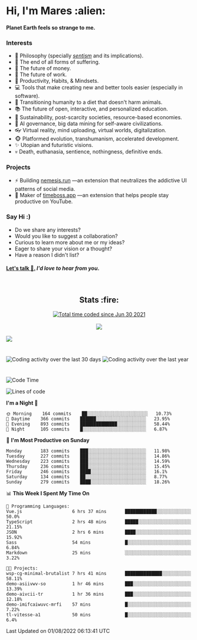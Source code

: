 <h1>Hi, I'm Mares :alien:</h1>

#### Planet Earth feels so strange to me.

### **Interests**

- 🌊 Philosophy (specially [_sentism_][sentismmedium] and its implications).
- 🎯 The end of all forms of suffering.
- 💸 The future of money.
- 💼 The future of work.
- 🧠 Productivity, Habits, & Mindsets.
- 💻 Tools that make creating new and better tools easier (especially in software).
- 🥗 Transitioning humanity to a diet that doesn't harm animals.
- 📚 The future of open, interactive, and personalized education.
- 🌱 Sustainability, post-scarcity societies, resource-based economies.
- 🤖 AI governance, big data mining for self-aware civilizations.
- 👓 Virtual reality, mind uploading, virtual worlds, digitalization.
- 🐵 Platformed evolution, transhumanism, accelerated development.
- ✨ Utopian and futuristic visions.
- 💀 Death, euthanasia, sentience, nothingness, definitive ends.


### **Projects**

- ⚡ Building [nemesis.run](https://chrome.google.com/webstore/detail/nemesis-%E2%80%93-humane-design-f/blfbbifgjgikekfochleknjcopefifgo?hl=en) —an extension that neutralizes the addictive UI patterns of social media.
- 💎 Maker of [timeboss.app](https://timeboss.app) —an extension that helps people stay productive on YouTube.


### **Say Hi :)**

- Do we share any interests?
- Would you like to suggest a collaboration?
- Curious to learn more about me or my ideas?
- Eager to share your vision or a thought?
- Have a reason I didn't list?

#### [Let's talk :wave:.](mailto:mareszhar@gmail.com) _I'd love to hear from you_.

[sentismmedium]: https://medium.com/@mareszhar/born-a-prisoner-a-reflection-about-life-its-struggles-and-a-plan-to-escape-d8566ce9b026

<br>

<h2 align="center">Stats :fire:</h2>

<div align="center">
  <a href="https://wakatime.com/@cfdc0e0d-4860-4b62-9ff0-cb659185525e">
    <img src="https://wakatime.com/badge/user/cfdc0e0d-4860-4b62-9ff0-cb659185525e.svg" alt="Total time coded since Jun 30 2021" />
  </a>
</div>

<br>

<!-- 
Add or remove this: 
&dates=B1AAB3FF 
...or this...
&date_format=M%20j%5B%2C%20Y%5D
from the *streak stats URL below* if they get bugged and aren't updating: 
-->

<div align="center">
  <img src="https://github-readme-streak-stats.herokuapp.com?user=mareszhar&theme=black-ice&hide_border=true&stroke=FFFFFF15&ring=DF8FFE&fire=DF8FFE&currStreakLabel=DF8FFE&background=1A232A&currStreakNum=86FFAB&dates=B1AAB3FF&date_format=M%20j%5B%2C%20Y%5D">
</div>

<br>

<img src="https://activity-graph.herokuapp.com/graph?username=mareszhar&theme=nord&bg_color=00000000&color=979797&line=DF8FFE&point=00000000&area=true&hide_border=true">

<br>

<h1></h1>

<img src="https://wakatime.com/share/@mares/5df0ff02-9c79-41b4-b540-51dc9c65a57b.svg" alt="Coding activity over the last 30 days" />
<img src="https://wakatime.com/share/@mares/ea89ba71-f374-40af-930c-e0655909fe37.svg" alt="Coding activity over the last year" />

<h1></h1>

<!--START_SECTION:waka-->
![Code Time](http://img.shields.io/badge/Code%20Time-557%20hrs%2030%20mins-blue)

![Lines of code](https://img.shields.io/badge/From%20Hello%20World%20I%27ve%20Written-149%20Thousand%20lines%20of%20code-blue)

**I'm a Night 🦉** 

```text
🌞 Morning    164 commits    ██░░░░░░░░░░░░░░░░░░░░░░░   10.73% 
🌆 Daytime    366 commits    ██████░░░░░░░░░░░░░░░░░░░   23.95% 
🌃 Evening    893 commits    ██████████████░░░░░░░░░░░   58.44% 
🌙 Night      105 commits    █░░░░░░░░░░░░░░░░░░░░░░░░   6.87%

```
📅 **I'm Most Productive on Sunday** 

```text
Monday       183 commits    ███░░░░░░░░░░░░░░░░░░░░░░   11.98% 
Tuesday      227 commits    ███░░░░░░░░░░░░░░░░░░░░░░   14.86% 
Wednesday    223 commits    ███░░░░░░░░░░░░░░░░░░░░░░   14.59% 
Thursday     236 commits    ███░░░░░░░░░░░░░░░░░░░░░░   15.45% 
Friday       246 commits    ████░░░░░░░░░░░░░░░░░░░░░   16.1% 
Saturday     134 commits    ██░░░░░░░░░░░░░░░░░░░░░░░   8.77% 
Sunday       279 commits    ████░░░░░░░░░░░░░░░░░░░░░   18.26%

```


📊 **This Week I Spent My Time On** 

```text
💬 Programming Languages: 
Vue.js                   6 hrs 37 mins       ████████████░░░░░░░░░░░░░   50.0% 
TypeScript               2 hrs 48 mins       █████░░░░░░░░░░░░░░░░░░░░   21.15% 
JSON                     2 hrs 6 mins        ████░░░░░░░░░░░░░░░░░░░░░   15.92% 
Sass                     54 mins             █░░░░░░░░░░░░░░░░░░░░░░░░   6.84% 
Markdown                 25 mins             ░░░░░░░░░░░░░░░░░░░░░░░░░   3.22%

🐱‍💻 Projects: 
wsp-cg-minimal-brutalist 7 hrs 41 mins       ██████████████░░░░░░░░░░░   58.11% 
demo-asiivwv-so          1 hr 46 mins        ███░░░░░░░░░░░░░░░░░░░░░░   13.39% 
demo-aivcii-tr           1 hr 36 mins        ███░░░░░░░░░░░░░░░░░░░░░░   12.18% 
demo-imifcaiwuvc-mrfi    57 mins             █░░░░░░░░░░░░░░░░░░░░░░░░   7.22% 
tl-vitesse-a1            50 mins             █░░░░░░░░░░░░░░░░░░░░░░░░   6.4%

```


 Last Updated on 01/08/2022 06:13:41 UTC
<!--END_SECTION:waka-->
